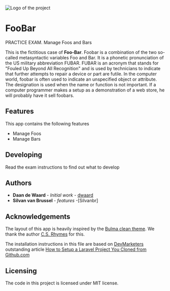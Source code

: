 ![Logo of the project](https://avatars3.githubusercontent.com/u/40756580?s=200&v=4)

# FooBar

PRACTICE EXAM. Manage Foos and Bars

This is the fictitious case of **Foo-Bar**. Foobar is a combination of the two so-called 
metasyntactic variables Foo and Bar. It is a phonetic pronunciation of the US military abbreviation 
FUBAR. FUBAR is an acronym that stands for "Fouled Up Beyond All Recognition" and is used by 
technicians to indicate that further attempts to repair a device or part are futile. In the computer 
world, foobar is often used to indicate an unspecified object or attribute. The designation is used 
when the name or function is not important. If a computer programmer makes a setup as a demonstration 
of a web store, he will probably have it sell foobars.

## Features

This app contains the following features
* Manage Foos
* Manage Bars

## Developing

Read the exam instructions to find out what to develop

## Authors

* **Daan de Waard** - *Initial work* - [dwaard](https://github.com/dwaard)
* **Silvan van Brussel** - *features* -[Silvanbr]

## Acknowledgements

The layout of this app is heavily inspired by the [Bulma clean theme](http://www.csrhymes.com/bulma-clean-theme/). We
thank the author [C.S. Rhymes](https://www.csrhymes.com/) for this.

The installation instructions in this file are based on [DevMarketers](https://devmarketer.io/learn/author/devmarketer/)
outstanding article [How to Setup a Laravel Project You Cloned from Github.com](https://devmarketer.io/learn/setup-laravel-project-cloned-github-com/)

## Licensing

The code in this project is licensed under MIT license.
